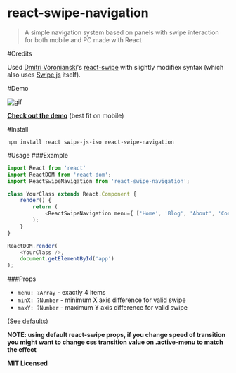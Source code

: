 # react-swipe-navigation
> A simple navigation system based on panels with swipe interaction for both mobile and PC made with React

#Credits

Used [Dmitri Voronianski]'s [react-swipe] with slightly modifiex syntax (which also uses [Swipe.js] itself).

#Demo

![gif](https://enzoferey.github.io/react-swipe-navigation/demo-gif.gif)

**[Check out the demo]** (best fit on mobile)

#Install

```
npm install react swipe-js-iso react-swipe-navigation
```

#Usage
###Example

```js
import React from 'react'
import ReactDOM from 'react-dom';
import ReactSwipeNavigation from 'react-swipe-navigation';

class YourClass extends React.Component {
    render() {
        return (
            <ReactSwipeNavigation menu={ ['Home', 'Blog', 'About', 'Contact'] } ></ReactSwipeNavigation>
        );
    }
}

ReactDOM.render(
    <YourClass />, 
    document.getElementById('app')
);
```

###Props
  - `menu: ?Array` - exactly 4 items
  - `minX: ?Number` - minimum X axis difference for valid swipe
  - `maxY: ?Number` - maximum Y axis difference for valid swipe
  
([See defaults])
  
**NOTE: using default react-swipe props, if you change speed of transition you might want to change css transition value on .active-menu to match the effect**

**MIT Licensed**

[Dmitri Voronianski]: <https://github.com/voronianski>
[react-swipe]: <https://github.com/voronianski/react-swipe>
[Swipe.js]: <https://github.com/thebird/swipe>
[Check out the demo]: <https://enzoferey.github.io/react-swipe-navigation/demo>
[See defaults]: <https://github.com/enzoferey/react-swipe-navigation>


